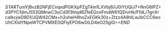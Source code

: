 $START$umYjBvzB2NFjECnqxdPGKXpPZgT4m1LXVbj6/iJ0iYUQiJ7+NnG6lPZ+d3PYC1dmJ553QMnwC3uCd3f3hlqd6ZfeEGcnFmdW61QDivHk/FfdL/7gnXrcaIkcjwD9D1/JQW42CMs+h2uheH4hoZxEGKk30z+Ztzz4A8hlLwJbCCC6eoUhCXldYNpeWTCPVMXE0QFlyEPO6wDiLD4eO25glQ==$END$